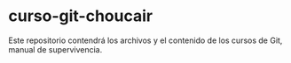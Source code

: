 # curso-git-choucair
Este repositorio contendrá los archivos y el contenido de los cursos de Git, manual de supervivencia.
